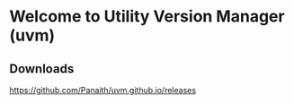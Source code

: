 # Welcome to Utility Version Manager (uvm)

## Downloads

https://github.com/Panaith/uvm.github.io/releases

